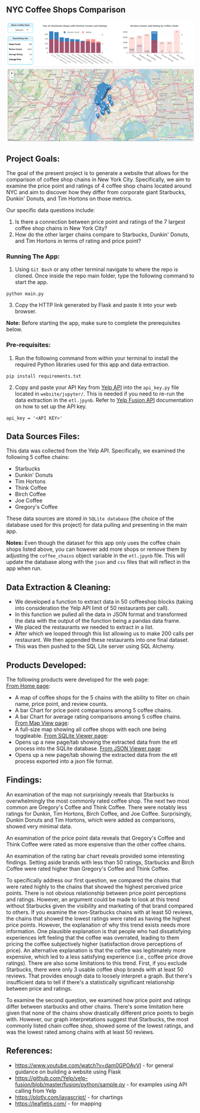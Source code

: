 ## NYC Coffee Shops Comparison

![Alt text](screenshots/home-view.png)

## Project Goals:
The goal of the present project is to generate a website that allows for the comparison of coffee shop chains in New York City. Specifically, we aim to examine the price point and ratings of 4 coffee shop chains located around NYC and aim to discover how they differ from corporate giant Starbucks, Dunkin' Donuts, and Tim Hortons on those metrics.

Our specific data questions include:
1. Is there a connection between price point and ratings of the 7 largest coffee shop chains in New York City?
2. How do the other larger chains compare to Starbucks, Dunkin' Donuts, and Tim Hortons in terms of rating and price point?

### Running The App:
1) Using <code>Git Bash</code> or any other terminal navigate to where the repo is cloned. Once inside the repo main folder, type the following command to start the app.
```
python main.py
```  
3) Copy the HTTP link generated by Flask and paste it into your web browser.

<b>Note:</b> Before starting the app, make sure to complete the prerequisites below.

### Pre-requisites:
1) Run the following command from within your terminal to install the required Python libraries used for this app and data extraction.
```
pip install requirements.txt
```  
2) Copy and paste your API Key from <a href="https://www.yelp.com/developers/v3/manage_app">Yelp API</a> into the <code>api_key.py</code> file located in <code>website/jupyter/</code>. This is needed if you need to re-run the data extraction in the <code>etl.jpynb</code>.
   Refer to <a href="https://docs.developer.yelp.com/docs/fusion-intro">Yelp Fusion API</a> documentation on how to set up the API key.
```
api_key = '<API KEY>'
``` 

## Data Sources Files:
This data was collected from the Yelp API. Specifically, we examined the following 5 coffee chains:
- Starbucks
- Dunkin' Donuts
- Tim Hortons
- Think Coffee
- Birch Coffee
- Joe Coffee
- Gregory's Coffee

These data sources are stored in <code>SQLite database</code> (the choice of the database used for this project) for data pulling and presenting in the main app.

<b>Notes:</b> Even though the dataset for this app only uses the coffee chain shops listed above, you can however add more shops or remove them by adjusting the <code>coffee_chains</code> object variable in the <code>etl.jpynb</code> file. This will update the database along with the <code>json</code> and <code>csv</code> files that will reflect in the app when run.

## Data Extraction & Cleaning: 
- We developed a function to extract data in 50 coffeeshop blocks (taking into consideration the Yelp API limit of 50 restaurants per call).
- In this function we pulled all the data in JSON format and transformed the data with the output of the function being a pandas data frame.
- We placed the restaurants we needed to extract in a list.
- After which we looped through this list allowing us to make 200 calls per restaurant. We then appended these restaurants into one final dataset.
- This was then pushed to the SQL Lite server using SQL Alchemy.

## Products Developed:
The following products were developed for the web page:<br/>
<u>From Home page</u>:<br/>
- A map of coffee shops for the 5 chains with the ability to filter on chain name, price point, 
and review counts. 
- A bar Chart for price point comparisons among 5 coffee chains.
- A bar Chart for average rating comparisons among 5 coffee chains.
<u>From Map View page</u>:<br/>
- A full-size map showing all coffee shops with each one being toggleable.
<u>From SQLite Viewer page</u>:<br/>
- Opens up a new page/tab showing the extracted data from the etl process into the SQLite database.
<u>From JSON Viewer page</u>:<br/>
- Opens up a new page/tab showing the extracted data from the etl process exported into a json file format.

## Findings:

An examination of the map not surprisingly reveals that Starbucks is overwhelmingly the most commonly rated coffee shop. 
The next two most common are Gregory's Coffee and Think Coffee. 
There were notably less ratings for Dunkin, Tim Hortons, Birch Coffee, and Joe Coffee.
Surprisingly, Dunkin Donuts and Tim Hortons, which were added as comparisons, showed very minimal data. 

An examination of the price point data reveals that Gregory's Coffee and Think Coffee were rated as more expensive than the other coffee chains.

An examination of the rating bar chart reveals provided some interesting findings. Setting aside brands with less than 50 ratings, Starbucks and Birch Coffee were rated higher than Gregory's Coffee and Think Coffee. 

To specifically address our first question, we compared the chains that were rated highly to the chains that showed the highest perceived price points. 
There is not obvious relationship between price point perceptions and ratings. However, an argument could be made to look at this trend without Starbucks given the visibility and marketing of that brand compared to others. 
If you examine the non-Starbucks chains with at least 50 reviews, the chains that showed the lowest ratings were rated as having the highest price points. However, the explanation of why this trend exists needs more information.
One plausible explanation is that people who had dissatisfying experiences left feeling that the coffee was overrated, leading to them pricing the coffee subjectively higher (satisfaction drove perceptions of price).
An alternative explanation is that the coffee was legitimately more expensive, which led to a less satisfying experience (i.e., coffee price drove ratings). 
There are also some limitations to this trend. 
First, if you exclude Starbucks, there were only 3 usable coffee shop brands with at least 50 reviews. That provides enough data to loosely interpret a graph. 
But there's insufficient data to tell if there's a statistically significant relationship between price and ratings.

To examine the second question, we examined how price point and ratings differ between starbucks and other chains. 
There's some limitation here given that none of the chains show drastically different price points to begin with.
However, our graph interpretations suggest that Starbucks, the most commonly listed chain coffee shop, showed some of the lowest ratings, and was the lowest rated among chains with at least 50 reviews.

## References:
- https://www.youtube.com/watch?v=dam0GPOAvVI - for general guidance on building a website using Flask
- https://github.com/Yelp/yelp-fusion/blob/master/fusion/python/sample.py - for examples using API calling from Yelp
- https://plotly.com/javascript/ - for chartings
- https://leafletjs.com/ - for mapping
